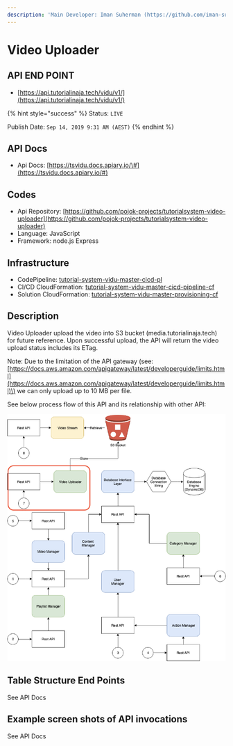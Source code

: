 ```yaml
---
description: 'Main Developer: Iman Suherman (https://github.com/iman-suherman)'
---
```


# Video Uploader

## API END POINT

* [https://api.tutorialinaja.tech/vidu/v1/](https://api.tutorialinaja.tech/vidu/v1/)

{% hint style="success" %}
Status: `LIVE`

Publish Date: `Sep 14, 2019 9:31 AM (AEST)`
{% endhint %}

## API Docs

* Api Docs: [https://tsvidu.docs.apiary.io/\#](https://tsvidu.docs.apiary.io/#)

## Codes

* Api Repository: [https://github.com/pojok-projects/tutorialsystem-video-uploader](https://github.com/pojok-projects/tutorialsystem-video-uploader)
* Language: JavaScript
* Framework: node.js Express 

## Infrastructure

* CodePipeline: [tutorial-system-vidu-master-cicd-pl](https://ap-southeast-1.console.aws.amazon.com/codesuite/codepipeline/pipelines/tutorial-system-vidu-master-cicd-pl/view?region=ap-southeast-1)
* CI/CD CloudFormation: [tutorial-system-vidu-master-cicd-pipeline-cf](https://ap-southeast-1.console.aws.amazon.com/cloudformation/home?region=ap-southeast-1#/stacks/stackinfo?filteringText=vidu&filteringStatus=active&viewNested=true&hideStacks=false&stackId=arn%3Aaws%3Acloudformation%3Aap-southeast-1%3A706415835325%3Astack%2Ftutorial-system-vidu-master-cicd-pipeline-cf%2F79ab8ce0-d67e-11e9-8917-02c6c7bea9ac)
* Solution CloudFormation: [tutorial-system-vidu-master-provisioning-cf](https://ap-southeast-1.console.aws.amazon.com/cloudformation/home?region=ap-southeast-1#/stacks/stackinfo?filteringText=vidu&filteringStatus=active&viewNested=true&hideStacks=false&stackId=arn%3Aaws%3Acloudformation%3Aap-southeast-1%3A706415835325%3Astack%2Ftutorial-system-vidu-master-provisioning-cf%2F157cec90-d67f-11e9-9d8f-02d60855aea4)

## Description

Video Uploader upload the video into S3 bucket \(media.tutorialinaja.tech\) for future reference. Upon successful upload, the API will return the video upload status includes its ETag.

Note: Due to the limitation of the API gateway \(see: [https://docs.aws.amazon.com/apigateway/latest/developerguide/limits.html](https://docs.aws.amazon.com/apigateway/latest/developerguide/limits.html)\) we can only upload up to 10 MB per file.  

See below process flow of this API and its relationship with other API:

![](../.gitbook/assets/image%20%285%29.png)

## Table Structure End Points

See API Docs

## Example screen shots of API invocations

See API Docs

